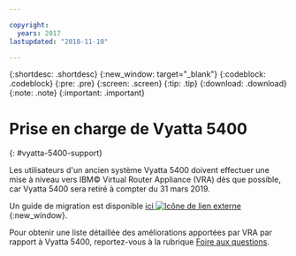 ```yaml
---

copyright:
  years: 2017
lastupdated: "2018-11-10"

---
```


{:shortdesc: .shortdesc}
{:new_window: target="_blank"}
{:codeblock: .codeblock}
{:pre: .pre}
{:screen: .screen}
{:tip: .tip}
{:download: .download}
{:note: .note}
{:important: .important}

# Prise en charge de Vyatta 5400
{: #vyatta-5400-support}

Les utilisateurs d'un ancien système Vyatta 5400 doivent effectuer une mise à niveau vers IBM© Virtual Router Appliance (VRA) dès que possible, car Vyatta 5400 sera retiré à compter du 31 mars 2019.

Un guide de migration est disponible [ici ![Icône de lien externe](../../icons/launch-glyph.svg "Icône de lien externe")](http://wpc.c320.edgecastcdn.net/00C320/Vyatta%205400%20to%20Virtual%20Router%20Appliance%20Upgrade%20Options.pdf){:new_window}.

Pour obtenir une liste détaillée des améliorations apportées par VRA par rapport à Vyatta 5400, reportez-vous à la rubrique [Foire aux questions](/docs/infrastructure/virtual-router-appliance?topic=virtual-router-appliance-faqs-for-ibm-virtual-router-appliance#what-improvements-does-the-virtual-router-appliance-vyatta-5600-have-over-the-vyatta-5400-).
